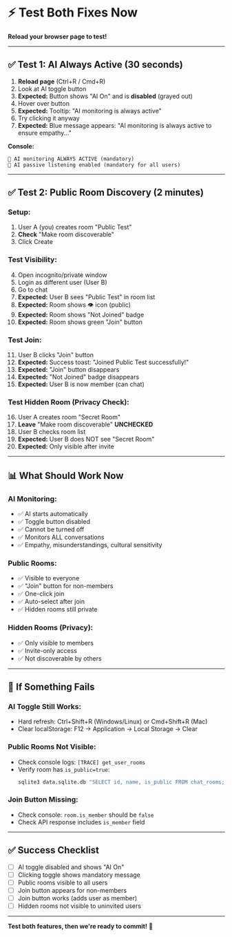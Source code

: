 # ⚡ Test Both Fixes Now

**Reload your browser page to test!**

---

## ✅ Test 1: AI Always Active (30 seconds)

1. **Reload page** (Ctrl+R / Cmd+R)
2. Look at AI toggle button
3. **Expected:** Button shows "AI On" and is **disabled** (grayed out)
4. Hover over button
5. **Expected:** Tooltip: "AI monitoring is always active"
6. Try clicking it anyway
7. **Expected:** Blue message appears: "AI monitoring is always active to ensure empathy..."

**Console:**
```
🤖 AI monitoring ALWAYS ACTIVE (mandatory)
🤖 AI passive listening enabled (mandatory for all users)
```

---

## ✅ Test 2: Public Room Discovery (2 minutes)

### **Setup:**
1. User A (you) creates room "Public Test"
2. **Check** "Make room discoverable"
3. Click Create

### **Test Visibility:**
4. Open incognito/private window
5. Login as different user (User B)
6. Go to chat
7. **Expected:** User B sees "Public Test" in room list
8. **Expected:** Room shows 👁️ icon (public)
9. **Expected:** Room shows "Not Joined" badge
10. **Expected:** Room shows green "Join" button

### **Test Join:**
11. User B clicks "Join" button
12. **Expected:** Success toast: "Joined Public Test successfully!"
13. **Expected:** "Join" button disappears
14. **Expected:** "Not Joined" badge disappears
15. **Expected:** User B is now member (can chat)

### **Test Hidden Room (Privacy Check):**
16. User A creates room "Secret Room"
17. **Leave** "Make room discoverable" **UNCHECKED**
18. User B checks room list
19. **Expected:** User B does NOT see "Secret Room"
20. **Expected:** Only visible after invite

---

## 📊 What Should Work Now

### **AI Monitoring:**
- ✅ AI starts automatically
- ✅ Toggle button disabled
- ✅ Cannot be turned off
- ✅ Monitors ALL conversations
- ✅ Empathy, misunderstandings, cultural sensitivity

### **Public Rooms:**
- ✅ Visible to everyone
- ✅ "Join" button for non-members
- ✅ One-click join
- ✅ Auto-select after join
- ✅ Hidden rooms still private

### **Hidden Rooms (Privacy):**
- ✅ Only visible to members
- ✅ Invite-only access
- ✅ Not discoverable by others

---

## 🐛 If Something Fails

### **AI Toggle Still Works:**
- Hard refresh: Ctrl+Shift+R (Windows/Linux) or Cmd+Shift+R (Mac)
- Clear localStorage: F12 → Application → Local Storage → Clear

### **Public Rooms Not Visible:**
- Check console logs: `[TRACE] get_user_rooms`
- Verify room has `is_public=true`:
  ```bash
  sqlite3 data.sqlite.db "SELECT id, name, is_public FROM chat_rooms;"
  ```

### **Join Button Missing:**
- Check console: `room.is_member` should be `false`
- Check API response includes `is_member` field

---

## ✅ Success Checklist

- [ ] AI toggle disabled and shows "AI On"
- [ ] Clicking toggle shows mandatory message
- [ ] Public rooms visible to all users
- [ ] Join button appears for non-members
- [ ] Join button works (adds user as member)
- [ ] Hidden rooms not visible to uninvited users

---

**Test both features, then we're ready to commit!** 🚀
